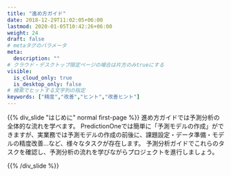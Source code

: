 ```yaml
---
title: "進め方ガイド"
date: 2018-12-29T11:02:05+06:00
lastmod: 2020-01-05T10:42:26+06:00
weight: 24
draft: false
# metaタグのパラメータ
meta:
  description: ""
# クラウド・デスクトップ限定ページの場合は片方のみtrueにする
visible:
  is_cloud_only: true
  is_desktop_only: false
# 検索でヒットする文字列の指定
keywords: ["精度","改善","ヒント","改善ヒント"]
---
```



{{% div_slide "はじめに" normal first-page %}}
進め方ガイドでは予測分析の全体的な流れを学べます。
PredictionOneでは簡単に「予測モデルの作成」ができますが、実業務では予測モデルの作成の前後に、課題設定・データ準備・モデルの精度改善...など、様々なタスクが存在します。
予測分析ガイドでこれらのタスクを確認し、予測分析の流れを学びながらプロジェクトを進行しましょう。

{{% /div_slide %}}


